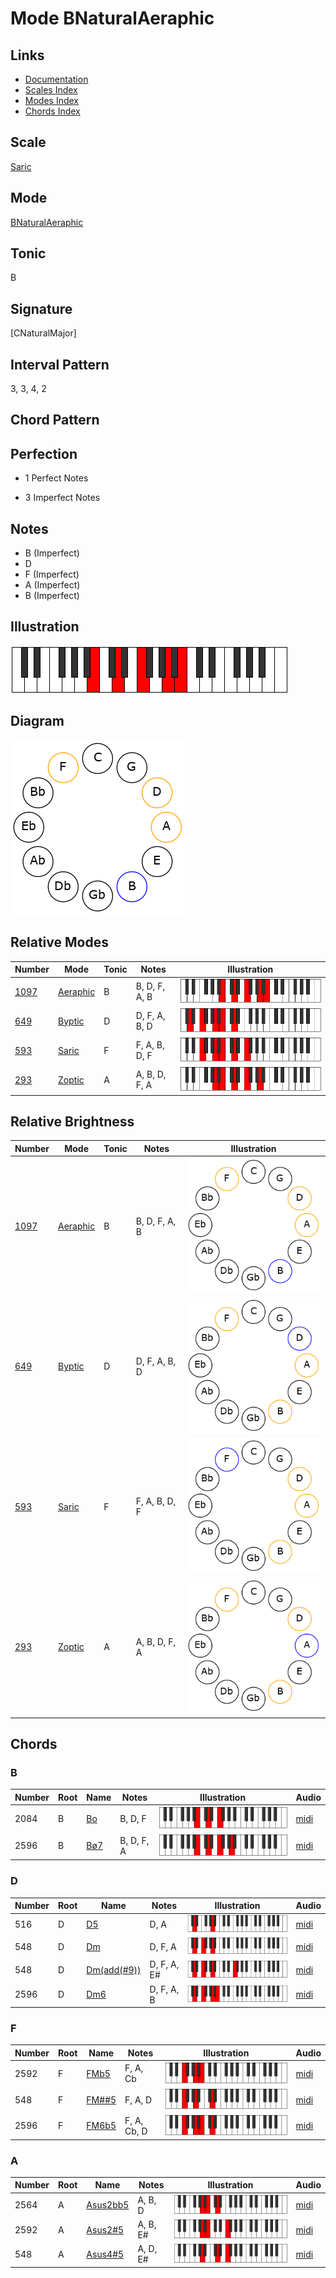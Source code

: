 # Mode BNaturalAeraphic

## Links

- [Documentation](README.md)
- [Scales Index](Scales.md)
- [Modes Index](Modes.md)
- [Chords Index](Chords.md)

## Scale

[Saric](ScaleSaric.md)

## Mode

[BNaturalAeraphic](ModeBNaturalAeraphic.md)

## Tonic

B

## Signature

[CNaturalMajor]

## Interval Pattern

3, 3, 4, 2

## Chord Pattern



## Perfection

 - 1 Perfect Notes

 - 3 Imperfect Notes

## Notes

- B (Imperfect)
- D
- F (Imperfect)
- A (Imperfect)
- B (Imperfect)

## Illustration

![BNaturalAeraphic](ModeBNaturalAeraphic.png)

## Diagram

![BNaturalAeraphic](CircleModeBNaturalAeraphic.png)

## Relative Modes

| Number | Mode | Tonic | Notes | Illustration |
|--------|------|-------|-------|--------------|
| [1097](https://ianring.com/musictheory/scales/1097) | [Aeraphic](ModeAeraphic.md) | B | B, D, F, A, B | ![BNaturalAeraphic](ModeBNaturalAeraphic.png) |
| [649](https://ianring.com/musictheory/scales/649) | [Byptic](ModeByptic.md) | D | D, F, A, B, D | ![DNaturalByptic](ModeDNaturalByptic.png) |
| [593](https://ianring.com/musictheory/scales/593) | [Saric](ModeSaric.md) | F | F, A, B, D, F | ![FNaturalSaric](ModeFNaturalSaric.png) |
| [293](https://ianring.com/musictheory/scales/293) | [Zoptic](ModeZoptic.md) | A | A, B, D, F, A | ![ANaturalZoptic](ModeANaturalZoptic.png) |
## Relative Brightness

| Number | Mode | Tonic | Notes | Illustration |
|--------|------|-------|-------|--------------|
| [1097](https://ianring.com/musictheory/scales/1097) | [Aeraphic](ModeAeraphic.md) | B | B, D, F, A, B | ![BNaturalAeraphic](CircleModeBNaturalAeraphic.png) |
| [649](https://ianring.com/musictheory/scales/649) | [Byptic](ModeByptic.md) | D | D, F, A, B, D | ![DNaturalByptic](CircleModeDNaturalByptic.png) |
| [593](https://ianring.com/musictheory/scales/593) | [Saric](ModeSaric.md) | F | F, A, B, D, F | ![FNaturalSaric](CircleModeFNaturalSaric.png) |
| [293](https://ianring.com/musictheory/scales/293) | [Zoptic](ModeZoptic.md) | A | A, B, D, F, A | ![ANaturalZoptic](CircleModeANaturalZoptic.png) |

## Chords

### B

| Number | Root | Name | Notes | Illustration | Audio |
|--------|------|------|-------|--------------|-------|
| 2084 | B | [Bo](ChordBNaturalDiminished.md) | B, D, F | ![Bo](ChordBNaturalDiminishedRootPosition.png) | [midi](ChordBNaturalDiminishedRootPosition.mid) |
| 2596 | B | [Bø7](ChordBNaturalHalfDiminishedSeventh.md) | B, D, F, A | ![Bø7](ChordBNaturalHalfDiminishedSeventhRootPosition.png) | [midi](ChordBNaturalHalfDiminishedSeventhRootPosition.mid) |

### D

| Number | Root | Name | Notes | Illustration | Audio |
|--------|------|------|-------|--------------|-------|
| 516 | D | [D5](ChordDNaturalPowerChord.md) | D, A | ![D5](ChordDNaturalPowerChordRootPosition.png) | [midi](ChordDNaturalPowerChordRootPosition.mid) |
| 548 | D | [Dm](ChordDNaturalMinor.md) | D, F, A | ![Dm](ChordDNaturalMinorRootPosition.png) | [midi](ChordDNaturalMinorRootPosition.mid) |
| 548 | D | [Dm(add(#9))](ChordDNaturalMinorAddSharpNinth.md) | D, F, A, E# | ![Dm(add(#9))](ChordDNaturalMinorAddSharpNinthRootPosition.png) | [midi](ChordDNaturalMinorAddSharpNinthRootPosition.mid) |
| 2596 | D | [Dm6](ChordDNaturalMinorSixth.md) | D, F, A, B | ![Dm6](ChordDNaturalMinorSixthRootPosition.png) | [midi](ChordDNaturalMinorSixthRootPosition.mid) |

### F

| Number | Root | Name | Notes | Illustration | Audio |
|--------|------|------|-------|--------------|-------|
| 2592 | F | [FMb5](ChordFNaturalMajorFlatFifth.md) | F, A, Cb | ![FMb5](ChordFNaturalMajorFlatFifthRootPosition.png) | [midi](ChordFNaturalMajorFlatFifthRootPosition.mid) |
| 548 | F | [FM##5](ChordFNaturalMajorDoubleSharpFifth.md) | F, A, D | ![FM##5](ChordFNaturalMajorDoubleSharpFifthRootPosition.png) | [midi](ChordFNaturalMajorDoubleSharpFifthRootPosition.mid) |
| 2596 | F | [FM6b5](ChordFNaturalMajorSixthFlatFifth.md) | F, A, Cb, D | ![FM6b5](ChordFNaturalMajorSixthFlatFifthRootPosition.png) | [midi](ChordFNaturalMajorSixthFlatFifthRootPosition.mid) |

### A

| Number | Root | Name | Notes | Illustration | Audio |
|--------|------|------|-------|--------------|-------|
| 2564 | A | [Asus2bb5](ChordANaturalSuspendedSecondDoubleFlatFifth.md) | A, B, D | ![Asus2bb5](ChordANaturalSuspendedSecondDoubleFlatFifthRootPosition.png) | [midi](ChordANaturalSuspendedSecondDoubleFlatFifthRootPosition.mid) |
| 2592 | A | [Asus2#5](ChordANaturalSuspendedSecondSharpFifth.md) | A, B, E# | ![Asus2#5](ChordANaturalSuspendedSecondSharpFifthRootPosition.png) | [midi](ChordANaturalSuspendedSecondSharpFifthRootPosition.mid) |
| 548 | A | [Asus4#5](ChordANaturalSuspendedFourthSharpFifth.md) | A, D, E# | ![Asus4#5](ChordANaturalSuspendedFourthSharpFifthRootPosition.png) | [midi](ChordANaturalSuspendedFourthSharpFifthRootPosition.mid) |

